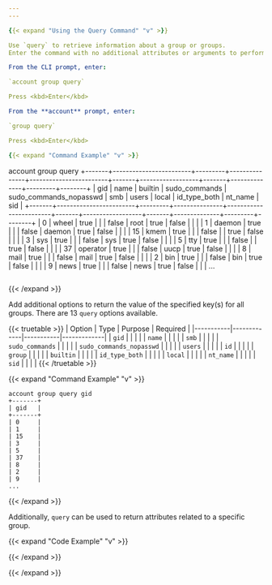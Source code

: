 ```yaml
---
---

{{< expand "Using the Query Command" "v" >}}

Use `query` to retrieve information about a group or groups.
Enter the command with no additional attributes or arguments to perform a basic query of all local groups.

From the CLI prompt, enter:

`account group query`

Press <kbd>Enter</kbd>

From the **account** prompt, enter:

`group query`

Press <kbd>Enter</kbd>

{{< expand "Command Example" "v" >}}

```
account group query
+-------+------------------------+---------+---------------+------------------------+-------+------------------+-------+--------------+---------+--------+
| gid   | name                   | builtin | sudo_commands | sudo_commands_nopasswd | smb   | users            | local | id_type_both | nt_name | sid    |
+-------+------------------------+---------+---------------+------------------------+-------+------------------+-------+--------------+---------+--------+
| 0     | wheel                  | true    | <empty list>  | <empty list>           | false | root             | true  | false        | <null>  | <null> |
| 1     | daemon                 | true    | <empty list>  | <empty list>           | false | daemon           | true  | false        | <null>  | <null> |
| 15    | kmem                   | true    | <empty list>  | <empty list>           | false | <empty list>     | true  | false        | <null>  | <null> |
| 3     | sys                    | true    | <empty list>  | <empty list>           | false | sys              | true  | false        | <null>  | <null> |
| 5     | tty                    | true    | <empty list>  | <empty list>           | false | <empty list>     | true  | false        | <null>  | <null> |
| 37    | operator               | true    | <empty list>  | <empty list>           | false | uucp             | true  | false        | <null>  | <null> |
| 8     | mail                   | true    | <empty list>  | <empty list>           | false | mail             | true  | false        | <null>  | <null> |
| 2     | bin                    | true    | <empty list>  | <empty list>           | false | bin              | true  | false        | <null>  | <null> |
| 9     | news                   | true    | <empty list>  | <empty list>           | false | news             | true  | false        | <null>  | <null> |
...
```

```
{{< /expand >}}

Add additional options to return the value of the specified key(s) for all groups.
There are 13 `query` options available.

{{< truetable >}}
| Option | Type | Purpose | Required |
|-----------|-------------|-----------|-------------|
| `gid`  | <!--To be filled in, with examples, once behavior in general and specified searches better established.--> |  |  |
| `name` |  |  |  |
| `smb` |  |  |  |
| `sudo_commands` |  |  |  |
| `sudo_commands_nopasswd` |  |  |  |
| `users` |  |  |  |
| `id` |  |  |  |
| `group` |  |  |  |
| `builtin` |  |  |  |
| `id_type_both` |  |  |  |
| `local` |  |  |  |
| `nt_name` |  |  |  |
| `sid` |  |  |  |
{{< /truetable >}}

{{< expand "Command Example" "v" >}}

```
account group query gid
+-------+
| gid   |
+-------+
| 0     |
| 1     |
| 15    |
| 3     |
| 5     |
| 37    |
| 8     |
| 2     |
| 9     |
...
```

{{< /expand >}}

Additionally, `query` can be used to return attributes related to a specific group.

{{< expand "Code Example" "v" >}}
<!--Example to be added-->
{{< /expand >}}

<!--
 Expanded information may be requested by specifying the extra option
`"extra": {"additional_information": []}`.
There are two `additional_information` options supported.

{{< truetable >}}
| Option | Purpose |
|-----------|-------------|
| `SMB`  | Includes Windows SID and NT Name for group. If this option is not specified, then these keys will have `null` value. |
| `DS` | Includes groups from Directory Service (LDAP or Active Directory) in results |
{{< /truetable >}}
-->

{{< /expand >}}
